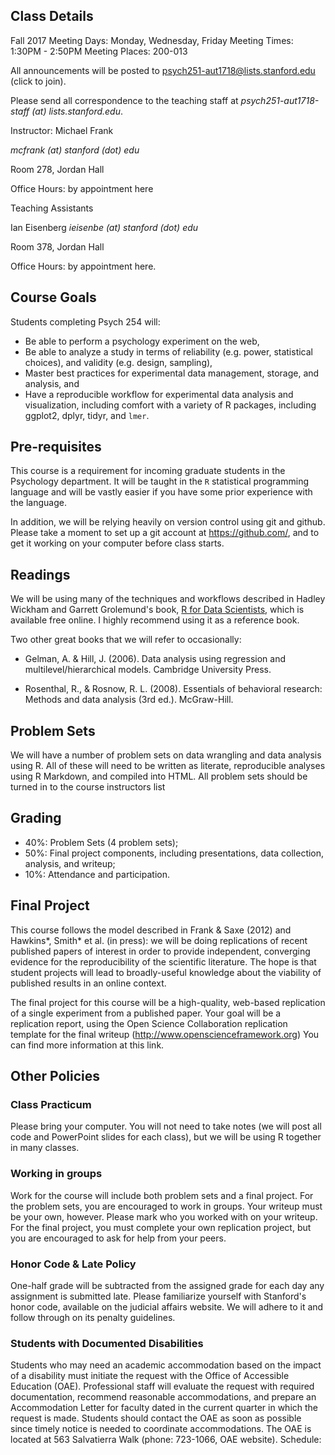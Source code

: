 ## Class Details

Fall 2017
Meeting Days: Monday, Wednesday, Friday
Meeting Times: 1:30PM - 2:50PM
Meeting Places: 200-013

All announcements will be posted to [psych251-aut1718@lists.stanford.edu](https://mailman.stanford.edu/mailman/listinfo/psych251-aut21718) (click to join).

Please send all correspondence to the teaching staff at _psych251-aut1718-staff (at) lists.stanford.edu_.

Instructor: Michael Frank

_mcfrank (at) stanford (dot) edu_

Room 278, Jordan Hall

Office Hours: by appointment here

Teaching Assistants

Ian Eisenberg
_ieisenbe (at) stanford (dot) edu_

Room 378, Jordan Hall

Office Hours: by appointment here.

## Course Goals

Students completing Psych 254 will:

* Be able to perform a psychology experiment on the web,
* Be able to analyze a study in terms of reliability (e.g. power, statistical choices), and validity (e.g. design, sampling),
* Master best practices for experimental data management, storage, and analysis, and
* Have a reproducible workflow for experimental data analysis and visualization, including comfort with a variety of R packages, including ggplot2, dplyr, tidyr, and `lmer`.

## Pre-requisites

This course is a requirement for incoming graduate students in the Psychology department. It will be taught in the `R` statistical programming language and will be vastly easier if you have some prior experience with the language.

In addition, we will be relying heavily on version control using git and github. Please take a moment to set up a git account at https://github.com/, and to get it working on your computer before class starts.

## Readings

We will be using many of the techniques and workflows described in Hadley Wickham and Garrett Grolemund's book, [R for Data Scientists](http://r4ds.had.co.nz/), which is available free online. I highly recommend using it as a reference book.

Two other great books that we will refer to occasionally:

* Gelman, A. & Hill, J. (2006). Data analysis using regression and multilevel/hierarchical models. Cambridge University Press.

* Rosenthal, R., & Rosnow, R. L. (2008). Essentials of behavioral research: Methods and data analysis (3rd ed.). McGraw-Hill.

## Problem Sets

We will have a number of problem sets on data wrangling and data analysis using R. All of these will need to be written as literate, reproducible analyses using R Markdown, and compiled into HTML. All problem sets should be turned in to the course instructors list

## Grading

* 40%: Problem Sets (4 problem sets);
* 50%: Final project components, including presentations, data collection, analysis, and writeup;
* 10%: Attendance and participation.

## Final Project

This course follows the model described in Frank & Saxe (2012) and Hawkins*, Smith* et al. (in press): we will be doing replications of recent published papers of interest in order to provide independent, converging evidence for the reproducibility of the scientific literature. The hope is that student projects will lead to broadly-useful knowledge about the viability of published results in an online context.

The final project for this course will be a high-quality, web-based replication of a single experiment from a published paper. Your goal will be a replication report, using the Open Science Collaboration replication template for the final writeup (http://www.openscienceframework.org) You can find more information at this link.

## Other Policies

### Class Practicum

Please bring your computer. You will not need to take notes (we will post all code and PowerPoint slides for each class), but we will be using R together in many classes.

### Working in groups

Work for the course will include both problem sets and a final project. For the problem sets, you are encouraged to work in groups. Your writeup must be your own, however. Please mark who you worked with on your writeup. For the final project, you must complete your own replication project, but you are encouraged to ask for help from your peers.

### Honor Code & Late Policy

One-half grade will be subtracted from the assigned grade for each day any assignment is submitted late. Please familiarize yourself with Stanford's honor code, available on the judicial affairs website. We will adhere to it and follow through on its penalty guidelines.

### Students with Documented Disabilities

Students who may need an academic accommodation based on the impact of a disability must initiate the request with the Office of Accessible Education (OAE). Professional staff will evaluate the request with required documentation, recommend reasonable accommodations, and prepare an Accommodation Letter for faculty dated in the current quarter in which the request is made. Students should contact the OAE as soon as possible since timely notice is needed to coordinate accommodations. The OAE is located at 563 Salvatierra Walk (phone: 723-1066, OAE website).
Schedule:
